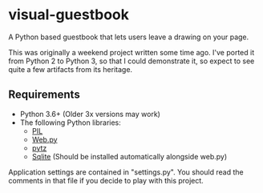 # visual-guestbook
A Python based guestbook that lets users leave a drawing on your page.

This was originally a weekend project written some time ago. I've ported it from Python 2 to Python 3, so that I could demonstrate it, so expect to see quite a few artifacts from its heritage.

## Requirements

* Python 3.6+ (Older 3x versions may work)
* The following Python libraries:
    * [PIL](https://pillow.readthedocs.io/en/stable/)
    * [Web.py](https://webpy.org/) 
    * [pytz](https://pypi.org/project/pytz/)
    * [Sqlite](https://www.sqlite.org/index.html) (Should be installed automatically alongside web.py)

Application settings are contained in "settings.py". You should read the comments in that file if you decide to play with this project.
    
